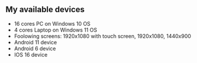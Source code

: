 ## My available devices
- 16 cores PC on Windows 10 OS
- 4 cores Laptop on Windows 11 OS
- Foolowing screens: 1920x1080 with touch screen, 1920x1080, 1440x900
- Android 11 device
- Android 6 device
- IOS 16 device
